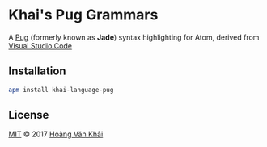 # Khai's Pug Grammars

A [Pug](http://pugjs.org) (formerly known as **Jade**) syntax highlighting for Atom,
derived from [Visual Studio Code](https://goo.gl/amSe0D)

## Installation

```bash
apm install khai-language-pug
```

## License

[MIT](./LICENSE.md) © 2017 [Hoàng Văn Khải](https://github.com/KSXGitHub)
